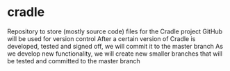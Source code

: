 # cradle
Repository to store (mostly source code) files for the Cradle project
GitHub will be used for version control
After a certain version of Cradle is developed, tested and signed off, we will commit it to the master branch
As we develop new functionality, we will create new smaller branches that will be tested and committed to the master branch
